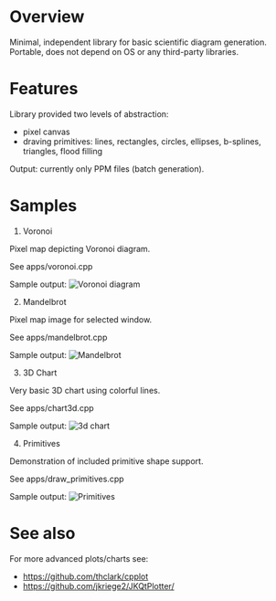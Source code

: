 # Overview
Minimal, independent library for basic scientific diagram generation.
Portable, does not depend on OS or any third-party libraries.

# Features

Library provided two levels of abstraction:
* pixel canvas 
* draving primitives: lines, rectangles, circles, ellipses, b-splines, triangles, flood filling

Output: currently only PPM files (batch generation).

# Samples

1) Voronoi

Pixel map depicting Voronoi diagram.

See apps/voronoi.cpp

Sample output: ![Voronoi diagram](https://github.com/vpiotr/uimg/images/voronoi.ppm)

2) Mandelbrot

Pixel map image for selected window.

See apps/mandelbrot.cpp

Sample output: ![Mandelbrot](https://github.com/vpiotr/uimg/images/mandelbrot.ppm)

3) 3D Chart

Very basic 3D chart using colorful lines.

See apps/chart3d.cpp

Sample output: ![3d chart](https://github.com/vpiotr/uimg/images/chart3d.ppm)

4) Primitives

Demonstration of included primitive shape support.

See apps/draw_primitives.cpp

Sample output: ![Primitives](https://github.com/vpiotr/uimg/images/primitives.ppm) 

# See also
For more advanced plots/charts see:

* https://github.com/thclark/cpplot
* https://github.com/jkriege2/JKQtPlotter/

